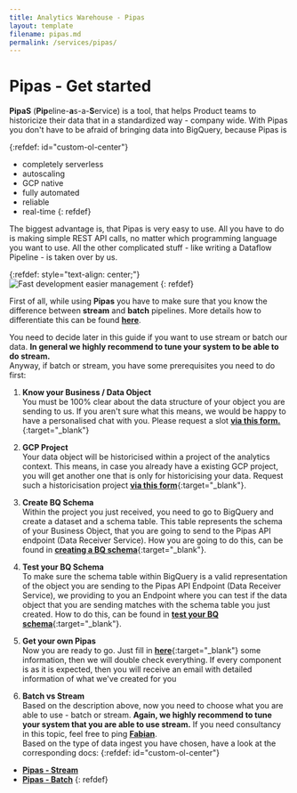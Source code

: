 ```yaml
---
title: Analytics Warehouse - Pipas
layout: template
filename: pipas.md
permalink: /services/pipas/
--- 
```

# Pipas - Get started

**PipaS** (**Pip**eline-**a**s-a-**S**ervice) is a tool, that helps Product teams to historicize their data that in a standardized way - company wide. With Pipas you don't have to be afraid of bringing data into BigQuery, because Pipas is

{:refdef: id="custom-ol-center"} 
- completely serverless
- autoscaling
- GCP native
- fully automated
- reliable
- real-time
{: refdef}

The biggest advantage is, that Pipas is very easy to use. All you have to do is making simple REST API calls, no matter which programming language you want to use. All the other complicated stuff - like writing a Dataflow Pipeline - is taken over by us. 

{:refdef: style="text-align: center;"}
![Fast development easier management]({{site.baseurl}}/3-services/pipas/faster-development-easier-management.png)
{: refdef}

First of all, while using **Pipas** you have to make sure that you know the difference between **stream** and **batch** pipelines. More details how to differentiate this can be found [**here**]({{site.baseurl}}/arch-principles-tenet/ref-patterns/batch-vs-stream/).

You need to decide later in this guide if you want to use stream or batch our data. **In general we highly recommend to tune your system to be able to do stream.**
<br/>
Anyway, if batch or stream, you have some prerequisites you need to do first:

1. <a class="anchor-style" id="bo-info">**Know your Business / Data Object**</a><br/>
You must be 100% clear about the data structure of your object you are sending to us. If you aren't sure what this means, we would be happy to have a personalised chat with you. Please request a slot [**via this form.**](https://forms.gle/6MMaC1DU68grrGve7){:target="_blank"}

2. <a class="anchor-style" id="get-gcp-project">**GCP Project**</a><br/>
Your data object will be historicised within a project of the analytics context. This means, in case you already have a existing GCP project, you will get another one that is only for historicising your data. Request such a historicisation project [**via this form**](https://forms.gle/RgeJxk2qNexRcnY89){:target="_blank"}.


3. <a class="anchor-style" id="create-bq-schema">**Create BQ Schema**</a><br/>
Within the project you just received, you need to go to BigQuery and create a dataset and a schema table. This table represents the schema of your Business Object, that you are going to send to the Pipas API endpoint (Data Receiver Service). How you are going to do this, can be found in [**creating a BQ schema**]({{site.baseurl}}/services/pipas/stream/create-bq-schema/){:target="_blank"}. 

4. <a class="anchor-style" id="test-bq-schema">**Test your BQ Schema**</a><br/>
To make sure the schema table within BigQuery is a valid representation of the object you are sending to the Pipas API Endpoint (Data Receiver Service), we providing to you an Endpoint where you can test if the data object that you are sending matches with the schema table you just created. How to do this,  can be found in [**test your BQ schema**]({{site.baseurl}}/services/pipas/stream/test-bq-schema/){:target="_blank"}.

5. <a class="anchor-style" id="get-pipas">**Get your own Pipas**</a><br/>
Now you are ready to go. Just fill in [**here**](https://forms.gle/aqMAffUZVa3yj2aT8){:target="_blank"} some information, then we will double check everything. If every component is as it is expected, then you will receive an email with detailed information of what we've created for you

6. <a class="anchor-style" id="batch-vs-stream">**Batch vs Stream**</a><br/>
Based on the description above, now you need to choose what you are able to use - batch or stream. **Again, we highly recommend to tune your system that you are able to use stream.** If you need consultancy in this topic, feel free to ping [**Fabian**](mailto:seitzf@mediamarktsaturn.com).<br/>
Based on the type of data ingest you have chosen, have a look at the corresponding docs:
{:refdef: id="custom-ol-center"} 
- [**Pipas - Stream**]({{site.baseurl}}/services/pipas/stream/)
- [**Pipas - Batch**]({{site.baseurl}}/services/pipas/batch/)
{: refdef}
